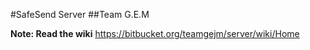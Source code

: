 #SafeSend Server
##Team G.E.M

**Note: Read the wiki**
https://bitbucket.org/teamgejm/server/wiki/Home